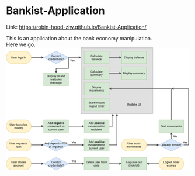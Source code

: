 # Bankist-Application<br>
Link: https://robin-hood-zjw.github.io/Bankist-Application/
<body>
  <section>This is an application about the bank economy manipulation.</section>
  <section>Here we go.</section>
</body>

<img src="Bankist-flowchart.png" width="800px" alt="flowchart">
